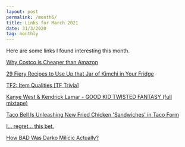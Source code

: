 ```yaml
---
layout: post
permalink: /month6/
title: Links for March 2021
date: 31/3/2020
tag: monthly
---
```


Here are some links I found interesting this month.

[Why Costco is Cheaper than Amazon](https://www.youtube.com/watch?v=S7BycrGnaJA)

[29 Fiery Recipes to Use Up that Jar of Kimchi in Your Fridge](https://www.bonappetit.com/recipes/slideshow/kimchi-recipes)

[TF2: Item Qualities [TF Trivia]](https://www.youtube.com/watch?v=eQeCw1EZau4)

[Kanye West & Kendrick Lamar - GOOD KID TWISTED FANTASY (full mixtape)](https://www.youtube.com/watch?v=2_oks8eX5zg)

[Taco Bell Is Unleashing New Fried Chicken 'Sandwiches' in Taco Form](https://www.thrillist.com/news/nation/taco-bell-fried-chicken-sandwich-tacos-new-menu-item)

[I... regret... this bet.](https://www.youtube.com/watch?v=dEoYWHaTLO8)

[How BAD Was Darko Milicic Actually?](https://www.youtube.com/watch?v=KvMRT0kmwrc)
